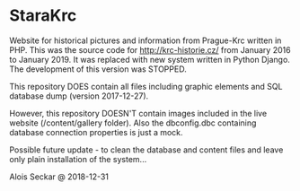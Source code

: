 # StaraKrc
Website for historical pictures and information from Prague-Krc written in PHP. This was the source code for http://krc-historie.cz/ from January 2016 to January 2019. It was replaced with new system written in Python Django. The development of this version was STOPPED.

This repository DOES contain all files including graphic elements and SQL database dump (version 2017-12-27).

However, this repository DOESN'T contain images included in the live website (/content/gallery folder). Also the dbconfig.dbc containing database connection properties is just a mock.

Possible future update - to clean the database and content files and leave only plain installation of the system...


Alois Seckar @ 2018-12-31
